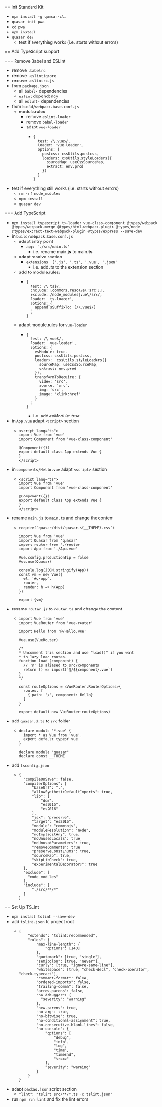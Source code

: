 == Init Standard Kit

* `npm install -g quasar-cli`
* `quasar init pwa`
* `cd pwa`
* `npm install`
* `quasar dev`
  * test if everything works (i.e. starts without errors)


== Add TypeScript support

=== Remove Babel and ESLint

* remove `.babelrc`
* remove `.eslintignore`
* remove `.eslintrc.js`
* from `package.json`
  * all `babel-` dependencies
  * `eslint` dependency
  * all `eslint-` dependencies
* from `build/webpack.base.conf.js`
  * module.rules
    * remove `eslint-loader`
    * remove `babel-loader`
    * adapt `vue-loader`
      * ```
        {
          test: /\.vue$/,
          loader: 'vue-loader',
          options: {
            postcss: cssUtils.postcss,
            loaders: cssUtils.styleLoaders({
              sourceMap: useCssSourceMap,
              extract: env.prod
            })
          }
        }
        ```
* test if everything still works (i.e. starts without errors)
  * `rm -rf node_modules`
  * `npm install`
  * `quasar dev`


=== Add TypeScript

* `npm install typescript ts-loader vue-class-component @types/webpack @types/webpack-merge @types/html-webpack-plugin @types/node @types/extract-text-webpack-plugin @types/express --save-dev`
* in `build/webpack.base.conf.js`
  * adapt entry point
    * `app: './src/main.ts'`
      * i.e. rename main.**js** to main.**ts**
  * adapt resolve section
    * `extensions: ['.js', '.ts', '.vue', '.json'`
      * i.e. add *.ts* to the extension section
  * add to module.rules:
    * ```
      {
        test: /\.ts$/,
        include: [commons.resolve('src')],
        exclude: /node_modules|vue\/src/,
        loader: 'ts-loader',
        options: {
          appendTsSuffixTo: [/\.vue$/]
        }
      }    
      ```
  * adapt module.rules for `vue-loader`
    * ```
      {
        test: /\.vue$/,
        loader: 'vue-loader',
        options: {
          esModule: true,
          postcss: cssUtils.postcss,
          loaders:  cssUtils.styleLoaders({
            sourceMap: useCssSourceMap,
            extract: env.prod
          }),
          transformToRequire: {
            video: 'src',
            source: 'src',
            img: 'src',
            image: 'xlink:href'
          }
        }
      }
      ```
      * i.e. add *esModule: true*
* in `App.vue` adapt `<script>` section
  * ```
    <script lang="ts">
    import Vue from 'vue'
    import Component from 'vue-class-component'

    @Component({})
    export default class App extends Vue {
    }
    </script>
    ```
* in `components/Hello.vue` adapt `<script>` section
  * ```
    <script lang="ts">
    import Vue from 'vue'
    import Component from 'vue-class-component'

    @Component({})
    export default class App extends Vue {
    }
    </script>
    ```
* rename `main.js` to `main.ts` and change the content
  * ```
    require(`quasar/dist/quasar.${__THEME}.css`)

    import Vue from 'vue'
    import Quasar from 'quasar'
    import router from './router'
    import App from './App.vue'

    Vue.config.productionTip = false
    Vue.use(Quasar)

    console.log(JSON.stringify(App))
    const vm = new Vue({
      el: '#q-app',
      router,
      render: h => h(App)
    })

    export {vm}
    ```
* rename `router.js` to `router.ts` and change the content
  * ```
    import Vue from 'vue'
    import VueRouter from 'vue-router'

    import Hello from '@/Hello.vue'

    Vue.use(VueRouter)

    /*
    * Uncomment this section and use "load()" if you want
    * to lazy load routes.
    function load (component) {
      // '@' is aliased to src/components
      return () => import(`@/${component}.vue`)
    }
    */

    const routeOptions = <VueRouter.RouterOptions>{
      routes: [
        { path: '/', component: Hello}
      ]
    }

    export default new VueRouter(routeOptions)
    ```
* add `quasar.d.ts` to `src` folder
  * ```
    declare module "*.vue" {
      import * as Vue from 'vue';
      export default typeof Vue
    }

    declare module "quasar"
    declare const __THEME
    ```
* add `tsconfig.json`
  * ```
    {
      "compileOnSave": false,
      "compilerOptions": {
          "baseUrl": ".",
          "allowSyntheticDefaultImports": true,
          "lib": [
              "dom",
              "es2015",
              "es2016"
          ],
          "jsx": "preserve",
          "target": "es2016",
          "module": "commonjs",
          "moduleResolution": "node",
          "noImplicitAny": true,
          "noUnusedLocals": true,
          "noUnusedParameters": true,
          "removeComments": true,
          "preserveConstEnums": true,
          "sourceMap": true,
          "skipLibCheck": true,
          "experimentalDecorators": true
      },
      "exclude": [
        "node_modules"
      ],
      "include": [
          "./src/**/*"
      ]
    }
    ```

== Set Up TSLint
* `npm install tslint --save-dev`
* add `tslint.json` to project root
  * ```
    {
        "extends": "tslint:recommended",
        "rules": {
            "max-line-length": {
                "options": [140]
            },
            "quotemark": [true, "single"],
            "semicolon": [true, "never"],
            "curly": [true, "ignore-same-line"],
            "whitespace": [true, "check-decl", "check-operator", "check-typecast"],
            "comment-format": false,
            "ordered-imports": false,
            "trailing-comma": false,
            "arrow-parens": false,
            "no-debugger": {
              "severity": "warning"
            },
            "new-parens": true,
            "no-arg": true,
            "no-bitwise": true,
            "no-conditional-assignment": true,
            "no-consecutive-blank-lines": false,
            "no-console": {
                "options": [
                    "debug",
                    "info",
                    "log",
                    "time",
                    "timeEnd",
                    "trace"
                ],
                "severity": "warning"
            }
        }
    }
    ```
* adapt `packag.json` script section
  * `"lint": "tslint src/**/*.ts -c tslint.json"`
* run `npm run lint` and fix the lint errors